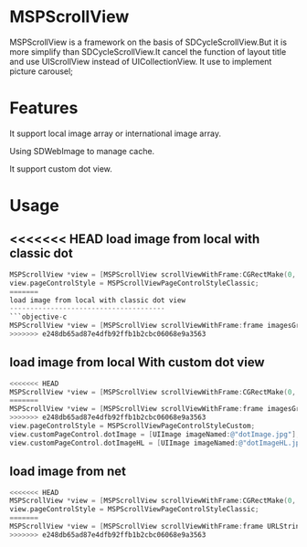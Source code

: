 # MSPScrollView

MSPScrollView is a framework on the basis of SDCycleScrollView.But it is more simplify than SDCycleScrollView.It cancel the function of layout title and use UIScrollView instead of UICollectionView.
It use to implement picture carousel;


Features
========
It support local image array or international image array.

Using SDWebImage to manage cache.

It support custom dot view.


Usage
=====
<<<<<<< HEAD
load image from local with classic dot
--------------------------------------
```objective-c
MSPScrollView *view = [MSPScrollView scrollViewWithFrame:CGRectMake(0, 300, 320, 200) imagesGroup:imageArray];
view.pageControlStyle = MSPScrollViewPageControlStyleClassic;
=======
load image from local with classic dot view
--------------------------------------
```objective-c
MSPScrollView *view = [MSPScrollView scrollViewWithFrame:frame imagesGroup:imageArray];
>>>>>>> e248db65ad87e4dfb92ffb1b2cbc06068e9a3563
```

load image from local With custom dot view
-----------------------------------------
```objective-c
<<<<<<< HEAD
MSPScrollView *view = [MSPScrollView scrollViewWithFrame:CGRectMake(0, 300, 320, 200) imagesGroup:imageArray];
=======
MSPScrollView *view = [MSPScrollView scrollViewWithFrame:frame imagesGroup:imageArray];
>>>>>>> e248db65ad87e4dfb92ffb1b2cbc06068e9a3563
view.pageControlStyle = MSPScrollViewPageControlStyleCustom;
view.customPageControl.dotImage = [UIImage imageNamed:@"dotImage.jpg"];
view.customPageControl.dotImageHL = [UIImage imageNamed:@"dotImageHL.jpg"];
```

load image from net 
-------------------
```objective-c
<<<<<<< HEAD
MSPScrollView *view = [MSPScrollView scrollViewWithFrame:CGRectMake(0, 300, 320, 200) URLStringsGroup:imagURLlArray];
view.pageControlStyle = MSPScrollViewPageControlStyleClassic;
=======
MSPScrollView *view = [MSPScrollView scrollViewWithFrame:frame URLStringsGroup:imagURLlArray];
>>>>>>> e248db65ad87e4dfb92ffb1b2cbc06068e9a3563
```

